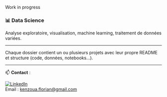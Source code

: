 Work in progress

### 📊 Data Science
Analyse exploratoire, visualisation, machine learning, traitement de données variées.

---

Chaque dossier contient un ou plusieurs projets avec leur propre README et structure (code, données, notebooks…).

---

📫 **Contact** : 

[![LinkedIn](https://img.shields.io/badge/LinkedIn-blue?style=flat&logo=linkedin&logoColor=white)](https://www.linkedin.com/in/florian-kenzoua)  
Email : kenzoua.florian@gmail.com
